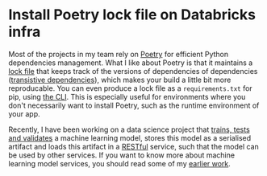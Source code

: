 # Install Poetry lock file on Databricks infra

Most of the projects in my team rely on [Poetry](https://python-poetry.org/) for efficient Python dependencies management. What I like about Poetry is that it maintains a [lock file](https://python-poetry.org/docs/basic-usage/#installing-with-poetrylock) that keeps track of the versions of dependencies of dependencies ([transistive dependencies](https://en.wikipedia.org/wiki/Transitive_dependency)), which makes your build a little bit more reproducable. You can even produce a lock file as a `requirements.txt` for pip, using [the CLI](https://python-poetry.org/docs/cli/). This is especially useful for environments where you don't necessarily want to install Poetry, such as the runtime environment of your app.

Recently, I have been working on a data science project that [trains, tests and validates](https://en.wikipedia.org/wiki/Training,_validation,_and_test_data_sets) a machine learning model, stores this model as a serialised artifact and loads this artifact in a [RESTful](https://en.wikipedia.org/wiki/REST) service, such that the model can be used by other services. If you want to know more about machine learning model services, you should read some of my [earlier work](https://danielsteman.com/blog/6). 
